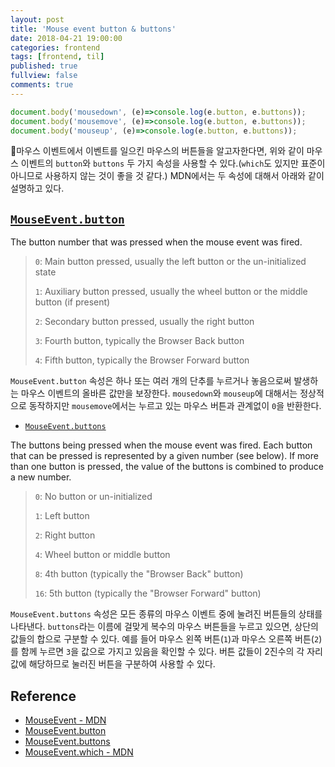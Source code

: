 ```yaml
---
layout: post
title: 'Mouse event button & buttons'
date: 2018-04-21 19:00:00
categories: frontend
tags: [frontend, til]
published: true
fullview: false
comments: true
---
```


```javascript
document.body('mousedown', (e)=>console.log(e.button, e.buttons));
document.body('mousemove', (e)=>console.log(e.button, e.buttons));
document.body('mouseup', (e)=>console.log(e.button, e.buttons));
```

마우스 이벤트에서 이벤트를 일으킨 마우스의 버튼들을 알고자한다면, 위와 같이 마우스 이벤트의 `button`와 `buttons` 두 가지 속성을 사용할 수 있다.(`which`도 있지만 표준이 아니므로 사용하지 않는 것이 좋을 것 같다.) MDN에서는 두 속성에 대해서 아래와 같이 설명하고 있다.

## [`MouseEvent.button`](https://developer.mozilla.org/en-US/docs/Web/API/MouseEvent/button)

The button number that was pressed when the mouse event was fired.

>`0`: Main button pressed, usually the left button or the un-initialized state
>
>`1`: Auxiliary button pressed, usually the wheel button or the middle button (if present)
>
>`2`: Secondary button pressed, usually the right button
>
>`3`: Fourth button, typically the Browser Back button
>
>`4`: Fifth button, typically the Browser Forward button

`MouseEvent.button` 속성은 하나 또는 여러 개의 단추를 누르거나 놓음으로써 발생하는 마우스 이벤트의 올바른 값만을 보장한다. `mousedown`와 `mouseup`에 대해서는 정상적으로 동작하지만 `mousemove`에서는 누르고 있는 마우스 버튼과 관계없이 `0`을 반환한다.

* [`MouseEvent.buttons`](https://developer.mozilla.org/en-US/docs/Web/API/MouseEvent/buttons)

The buttons being pressed when the mouse event was fired. Each button that can be pressed is represented by a given number (see below). If more than one button is pressed, the value of the buttons is combined to produce a new number.

>`0`: No button or un-initialized
>
>`1`: Left button
>
>`2`: Right button
>
>`4`: Wheel button or middle button
>
>`8`: 4th button (typically the "Browser Back" button)
>
>`16`: 5th button (typically the "Browser Forward" button)

`MouseEvent.buttons` 속성은 모든 종류의 마우스 이벤트 중에 눌려진 버튼들의 상태를 나타낸다. `buttons`라는 이름에 걸맞게 복수의 마우스 버튼들을 누르고 있으면, 상단의 값들의 합으로 구분할 수 있다. 예를 들어 마우스 왼쪽 버튼(`1`)과 마우스 오른쪽 버튼(`2`)를 함께 누르면 `3`을 값으로 가지고 있음을 확인할 수 있다. 버튼 값들이 2진수의 각 자리값에 해당하므로 눌러진 버튼을 구분하여 사용할 수 있다.

## Reference

* [MouseEvent - MDN](https://developer.mozilla.org/en-US/docs/Web/API/MouseEvent)
* [MouseEvent.button](https://developer.mozilla.org/en-US/docs/Web/API/MouseEvent/button)
* [MouseEvent.buttons](https://developer.mozilla.org/en-US/docs/Web/API/MouseEvent/buttons)
* [MouseEvent.which - MDN](https://developer.mozilla.org/en-US/docs/Web/API/MouseEvent/which)